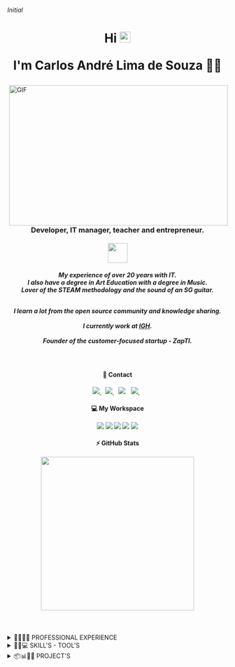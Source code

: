 <!-- INITIAL -->
###### Initial

<!-- PRESENTATION -->
<h1 align='center'>Hi <img src="https://media.giphy.com/media/hvRJCLFzcasrR4ia7z/giphy.gif" width="25px">
<p>I'm Carlos André Lima de Souza 👨‍💻</p>
</h1>

<!-- GIF-->
<img align="right" alt="GIF" src="https://github.com/abhisheknaiidu/abhisheknaiidu/blob/master/code.gif?raw=true" width="500" height="320" />

<h3 align='center'>Developer, IT manager, teacher and entrepreneur.
</br></br>
<img src="https://acegif.com/wp-content/gif/brazilian-flag-28.gif" width="45px">
</h3>

<h5 align='center'>
My experience of over 20 years with IT.
<br/>I also have a degree in Art Education with a degree in Music.
<br/>Lover of the STEAM methodology and the sound of an SG guitar.
<p>
<br/>I learn a lot from the open source community and knowledge sharing.
<br/></br>I currently work at <a href="https://www.igh.org.br/">IGH</a>.
<br/></br>Founder of the customer-focused startup - ZapTI. 
</p>
</h5></br>

<!-- CONTACTS -->
<h4 align='center'>📱 Contact</h4>
<h4 align='center'>
  <!-- WHATSAPP -->
  <a href="https://api.whatsapp.com/send?phone=5531994039469&text=Ol%C3%A1%20Carlos%20via%20Github">
    <img src="https://img.shields.io/badge/WHATSAPP-%2325D366.svg?&style=for-the-badge&logo=whatsapp&logoColor=white" />    
  </a>&nbsp;&nbsp;
  <!-- TELEGRAM -->
  <a href="https://t.me/zapti">
    <img src="https://img.shields.io/badge/Telegram-2CA5E0?style=for-the-badge&logo=telegram&logoColor=white" />        
  </a>&nbsp;&nbsp;
  <!-- EMAIL -->
  <a href='mailto:carlos.andrel@yahoo.com.br?subject=Ol%C3%A1%20Carlos%20via%20Github&body=Olá Carlos tudo bem? via Github'></a>
    <img src="https://img.shields.io/badge/Gmail-D14836?style=for-the-badge&logo=gmail&logoColor=white" />
  </a>&nbsp;&nbsp;
  <!-- INSTAGRAM -->
    <a href="https://bit.ly/zaptiinstagram">
    <img src="https://img.shields.io/badge/instagram-%23E4405F.svg?&style=for-the-badge&logo=instagram&logoColor=white" />        
  </a>&nbsp;&nbsp;
</p>

<!-- MY WORKSPACE -->
<h4 align='center'>
  💻 My Workspace<br/><br/>
  <img src="https://img.shields.io/badge/Linux-FCC624?style=for-the-badge&logo=linux&logoColor=black" />
  <img src="https://img.shields.io/badge/Windows-0078D6?style=for-the-badge&logo=windows&logoColor=white" />
  <img src="https://img.shields.io/badge/intel-core%20i7%203TH-%230071C5.svg?&style=for-the-badge&logo=intel&logoColor=white" />
  <img src="https://img.shields.io/badge/RAM-16GB-%230071C5.svg?&style=for-the-badge&logoColor=white" />
  <img src="https://img.shields.io/badge/nvidia-gtx%20750ti-%2376B900.svg?&style=for-the-badge&logo=nvidia&logoColor=white" />
</h4>

<!-- GITHUB STATS -->
<h4 align='center'>
  ⚡ GitHub Stats<br/><br/>
  <a href="#"><img src="https://github-readme-stats.vercel.app/api?username=andreirff&show_icons=true&count_private=true&theme=vision-friendly-dark" width="350"></a>
</h4><br/><br/>

<!-- PROFESSIONAL EXPERIENCE -->
<details>
  <summary>📆👨‍💻💲 PROFESSIONAL EXPERIENCE</summary>

## Education

- 📖 **Information Technology Management**\
📆 2012 - 2015\
📍 **University Estácio de Sá** - Minas Gerais, Brazil

- 📖 **Art Education with a degree in Music**\
📆 2003 - 2006\
📍 **University of State of Minas Gerais** - Minas Gerais, Brazil


## Courses in progress...

- 📖 **Flutter**\
📆 2021 - ...\
📍 **Udemy** - Education and learning marketplace

- 📖 **Android development with Java**\
📆 2019 - 2020\
📍 **Udemy** - Education and learning marketplace
![Google Cloud](https://img.shields.io/badge/Google%20Cloud-black?style=flat-square&logo=google-cloud)


## Experience

- 👨‍💻 **IT Supervisor**\
📆 2020 - Moment\
📍 **IGH - Instituto de Gestão e Humanização** - Contagem/MG, Brazil
✏ **Core Business: public health**

- 👨‍💻 **IT instructor**\
📆 2019 - 2020\
📍 **Código Kid - Escola de Tecnologia** - Contagem/MG, Brazil
✏ **Core Business: IT education**

- 👨‍💻 **IT Coordinator**\
📆 2012 - 2018\
📍 **Samp Minas Assistência Médica** - Belo Horizonte/MG, Brazil
✏ **Core Business: health plan**

<img align="right" src="https://img.shields.io/badge/Windows-0078D6?logo=windows&logoColor=white" />
<img align="right" src="https://img.shields.io/badge/Microsoft%20Excel-217346?logo=microsoft-excel&logoColor=white" />
<img align="right" src="https://img.shields.io/badge/Microsoft%20Office-D83B01?logo=microsoft-office&logoColor=white" />


- 👨‍💻 **Infrastructure Support Analyst**\
📆 2010 - 2012\
📍 **ICL - Industrial Cachoeira LTDA** - Betim/MG, Brazil
✏ **Core Business: textile industry**

<img src="https://img.shields.io/badge/Windows-0078D6?style=for-the-badge&logo=windows&logoColor=white" />
<img src="https://img.shields.io/badge/Linux-FCC624?style=for-the-badge&logo=linux&logoColor=black" />
<img src="https://img.shields.io/badge/Microsoft%20Office-D83B01?logo=microsoft-office&logoColor=white" />

- 👨‍💻 **Computing and Systems Technician**\
📆 2007 - 2010\
📍 **MGS Administração SA** - Belo Horizonte/MG, Brazil
📍 **Secretaria de Meio Ambiente do Estado de Minas Gerais** - Minas Gerais, Brazil
✏ **Core Business: environmental inspection**

<img src="https://img.shields.io/badge/Windows-0078D6?style=for-the-badge&logo=windows&logoColor=white" />
<img src="https://img.shields.io/badge/Linux-FCC624?style=for-the-badge&logo=linux&logoColor=black" />


- 👨‍💻 **Arts Teacher**\
📆 2006 - 2006\
📍 **Escola Estadual Dr Roberto de Aguiar** - Contagem/MG, Brazil
📍 **Secretaria de Educação do Estado de Minas Gerais** - Minas Gerais, Brazil
✏ **Core Business: Art education**


- 👨‍💻 **Computing and Systems Technician**\
📆 2001 - 2005\
📍 **Roch** - Belo Horizonte/MG, Brazil
📍 **Admisa** - Belo Horizonte/MG, Brazil
📍 **Prodatec** - Belo Horizonte/MG, Brazil
📍 **CEF - Caixa Econômica Federal** - Brazil
✏ **Core Business: financial institution**

<img src="https://img.shields.io/badge/Windows_XP-003399?style=for-the-badge&logo=windows-xp&logoColor=white" />
<img src="https://img.shields.io/badge/Microsoft%20Office-D83B01?logo=windows-95&logoColor=white" />

- 👨‍💻 **Computing and Systems Assistant**\
📆 1999 - 2001\
📍 **Roch** - Belo Horizonte/MG, Brazil
📍 **Banco do Brasil** - Brazil
✏ **Core Business: financial institution**

<img src="https://img.shields.io/badge/Windows_98-008080?logo=windows-95&logoColor=white" />
<img src="https://img.shields.io/badge/Microsoft%20Office-D83B01?logo=windows-95&logoColor=white" />

</details>

<!-- SKILLS & TOOLS -->
<details>
  <summary>📃🚀💻 SKILL'S - TOOL'S</summary>
  
- [🤜🤛 Group](#-group-)
- [👨 Social](#-social-)
- [👩‍💻 Languages](#-languages-)
- [👩‍💻 IDE](#-ide-)
- [⚡ Database](#-database-)
- [📱 Mobile Frameworks](#-mobile-frameworks-)
- [🚀 Frameworks](#-frameworks-)
- [☁ Cloud](#-cloud-)
- [📊 Analytics](#-analytics-)
- [💻 OS](#-os-)
- [💻 Workspace Spec](#-workspace-spec-)
- [🛒 Store](#-store-)
- [👨‍💻 Office](#-office-)
- [🖍 Design](#-design-)
- [🎮 Games](#-games-)
- [📝 Blog](#-blog-)
- [🎞 Streaming](#-streaming-)
- [💲 Cryptocurrency](#-cryptocurrency-)
- [❤ Funding](#-funding-)
- [🎶 Sound](#-sound-)
- [🍔🍕 Food](#-food-)
- [✏ Contribute](#-contribute-)

## 🤜🤛 Group [🔝](#initial)
[![Discord](https://img.shields.io/badge/Discord-7289DA?style=for-the-badge&logo=discord&logoColor=white)](https://discord.com)
[![MicrosoftTeams](https://img.shields.io/badge/Microsoft_Teams-6264A7?style=for-the-badge&logo=microsoft-teams&logoColor=white)](https://microsoft.com)
[![Zomm](https://img.shields.io/badge/Zoom-2D8CFF?style=for-the-badge&logo=zoom&logoColor=white)](https://www.zoom.com)

## 👨👩 Social [🔝](#initial)
[![Instagram](https://img.shields.io/badge/Instagram-E4405F?style=for-the-badge&logo=instagram&logoColor=white)](https://instagram.com/)
[![Facebook](https://img.shields.io/badge/Facebook-1877F2?style=for-the-badge&logo=facebook&logoColor=white)](https://facebook.com/)
[![Linkedin](https://img.shields.io/badge/LinkedIn-0077B5?style=for-the-badge&logo=linkedin&logoColor=white)](https://www.linkedin.com/)
[![TikTok](https://img.shields.io/badge/TikTok-000000?style=for-the-badge&logo=tiktok&logoColor=white)](https://tiktok.com/)
[![Steam](https://img.shields.io/badge/Steam-000000?style=for-the-badge&logo=steam&logoColor=white)](https://steamcommunity.com/)
[![Github](https://img.shields.io/badge/Github-100000?style=for-the-badge&logo=github&logoColor=white)](https://github.com/)

## 👩‍💻 Languages [🔝](#initial)
[![JAVA](https://img.shields.io/badge/Java-ED8B00?style=for-the-badge&logo=java&logoColor=white)](https://java.com/)
[![Javascript](https://img.shields.io/badge/JavaScript-323330?style=for-the-badge&logo=javascript&logoColor=F7DF1E)](https://www.javascript.com/)
[![HTML5](https://img.shields.io/badge/HTML5-E34F26?style=for-the-badge&logo=html5&logoColor=white)](https://html.com/)
[![CSS3](https://img.shields.io/badge/CSS3-1572B6?style=for-the-badge&logo=css3&logoColor=white)](https://developer.mozilla.org/en-US/docs/Web/CSS)
[![PHP](https://img.shields.io/badge/PHP-777BB4?style=for-the-badge&logo=php&logoColor=white)](https://php.net)
[![Markdown](https://img.shields.io/badge/Markdown-000000?style=for-the-badge&logo=markdown&logoColor=white)](https://www.markdownguide.org/)
[![Git](https://img.shields.io/badge/Git-F05032?style=for-the-badge&logo=git&logoColor=white)](https://git-scm.com/)
[![Github](https://img.shields.io/badge/github-100000?style=for-the-badge&logo=github&logoColor=white)](https://github.com)
[![NPM](https://img.shields.io/badge/npm-CB3837?style=for-the-badge&logo=npm&logoColor=white)](https://www.npmjs.com/)

## ⚡ Database [🔝](#initial)
<img src="https://img.shields.io/badge/MySQL-00000F?style=for-the-badge&logo=mysql&logoColor=white" />
<img src="https://img.shields.io/badge/PostgreSQL-316192?style=for-the-badge&logo=postgresql&logoColor=white" />
<img src="https://img.shields.io/badge/MongoDB-4EA94B?style=for-the-badge&logo=mongodb&logoColor=white" />
<img src="https://img.shields.io/badge/SQLite-07405E?style=for-the-badge&logo=sqlite&logoColor=white" />
<img src="https://img.shields.io/badge/Microsoft%20SQL%20Sever-CC2927?style=for-the-badge&logo=microsoft%20sql%20server&logoColor=white" />
<img src="https://img.shields.io/badge/MariaDB-003545?style=for-the-badge&logo=mariadb&logoColor=white" />
<img src="https://img.shields.io/badge/redis-%23DD0031.svg?&style=for-the-badge&logo=redis&logoColor=white"/>

## 📱 Mobile Frameworks [🔝](#initial)
<img src="https://img.shields.io/badge/Flutter-02569B?style=for-the-badge&logo=flutter&logoColor=white" />

## 🚀 Frameworks [🔝](#initial)
<img src="https://img.shields.io/badge/Microsoft-666666?style=for-the-badge&logo=microsoft&logoColor=white" />
<img src="https://img.shields.io/badge/Docker-2CA5E0?style=for-the-badge&logo=docker&logoColor=white"/>
<img src="https://img.shields.io/badge/firebase-ffca28?style=for-the-badge&logo=firebase&logoColor=black"/>
<img src="https://img.shields.io/badge/Git-F05032?style=for-the-badge&logo=git&logoColor=white"/>
<img src="https://img.shields.io/badge/Postman-FF6C37?style=for-the-badge&logo=Postman&logoColor=white"/>
<img src="https://img.shields.io/badge/PowerShell-5391FE?style=for-the-badge&logo=PowerShell&logoColor=white"/>
<img src="https://img.shields.io/badge/PowerBI-F2C811?style=for-the-badge&logo=Power%20BI&logoColor=black"/>
<img src="https://img.shields.io/badge/Nginx-009639?style=for-the-badge&logo=nginx&logoColor=white"/>

## ☁ Cloud [🔝](#initial)
<img src="https://img.shields.io/badge/Amazon_AWS-232F3E?style=for-the-badge&logo=amazon-aws&logoColor=white" />
<img src="https://img.shields.io/badge/Google_Cloud-4285F4?style=for-the-badge&logo=google-cloud&logoColor=white" />
<img src="https://img.shields.io/badge/microsoft%20azure-0089D6?style=for-the-badge&logo=microsoft-azure&logoColor=white" />

## 📊 Analytics [🔝](#initial)
<img src="https://img.shields.io/badge/Google%20Analytics-E37400?style=for-the-badge&logo=google%20analytics&logoColor=white" />

## 💻 OS [🔝](#initial)
[![Windows](https://img.shields.io/badge/Windows-0078D6?style=for-the-badge&logo=windows&logoColor=white)](https://www.microsoft.com/en-us/windows)
<img src="https://img.shields.io/badge/Android-3DDC84?style=for-the-badge&logo=android&logoColor=white" />
<img src="https://img.shields.io/badge/iOS-000000?style=for-the-badge&logo=ios&logoColor=white" />
<img src="https://img.shields.io/badge/Linux-FCC624?style=for-the-badge&logo=linux&logoColor=black" />
<img src="https://img.shields.io/badge/Ubuntu-E95420?style=for-the-badge&logo=ubuntu&logoColor=white" />
<img src="https://img.shields.io/badge/Kali_Linux-557C94?style=for-the-badge&logo=kali-linux&logoColor=white" />
<img src="https://img.shields.io/badge/Debian-A81D33?style=for-the-badge&logo=debian&logoColor=white" />
<img src="https://img.shields.io/badge/Fedora-294172?style=for-the-badge&logo=fedora&logoColor=white" />
<img src="https://img.shields.io/badge/Tails-56347C?style=for-the-badge&logo=tails&logoColor=white" />
<img src="https://img.shields.io/badge/Windows_XP-003399?style=for-the-badge&logo=windows-xp&logoColor=white" />

## 👩‍💻 IDE [🔝](#initial)
[![Vscode](https://img.shields.io/badge/Visual_Studio_Code-0078D4?style=for-the-badge&logo=visual%20studio%20code&logoColor=white)](https://code.visualstudio.com/)
<img src="https://img.shields.io/badge/Xcode-007ACC?style=for-the-badge&logo=Xcode&logoColor=white" />
<img src="https://img.shields.io/badge/Visual_Studio_2019-5C2D91?style=for-the-badge&logo=visual%20studio&logoColor=white" />

## 🛒 Store [🔝](#initial)
<img src="https://img.shields.io/badge/Google_Play-414141?style=for-the-badge&logo=google-play&logoColor=white" />
<img src="https://img.shields.io/badge/App_Store-0D96F6?style=for-the-badge&logo=app-store&logoColor=white" />

## 👨‍💻 Office [🔝](#initial)
<img src="https://img.shields.io/badge/Microsoft_Excel-217346?style=for-the-badge&logo=microsoft-excel&logoColor=white" />
<img src="https://img.shields.io/badge/Microsoft_PowerPoint-B7472A?style=for-the-badge&logo=microsoft-powerpoint&logoColor=white" />
<img src="https://img.shields.io/badge/Microsoft_Access-A4373A?style=for-the-badge&logo=microsoft-access&logoColor=white" />
<img src="https://img.shields.io/badge/Microsoft_SQL_Server-CC2927?style=for-the-badge&logo=microsoft-sql-server&logoColor=white" />
<img src="https://img.shields.io/badge/Microsoft_Office-D83B01?style=for-the-badge&logo=microsoft-office&logoColor=white" />
<img src="https://img.shields.io/badge/Microsoft_SharePoint-0078D4?style=for-the-badge&logo=microsoft-sharepoint&logoColor=white" />
<img src="https://img.shields.io/badge/Microsoft_Word-2B579A?style=for-the-badge&logo=microsoft-word&logoColor=white" />
<img src="https://img.shields.io/badge/Microsoft_Visio-3955A3?style=for-the-badge&logo=microsoft-visio&logoColor=white" />
<img src="https://img.shields.io/badge/Google%20Sheets-34A853?style=for-the-badge&logo=google-sheets&logoColor=white" />

## 💻 Workspace Spec [🔝](#initial)
<img src="https://img.shields.io/badge/NVIDIA-GTX1650-76B900?style=for-the-badge&logo=nvidia&logoColor=white" />
<img src="https://img.shields.io/badge/AMD-Radeon_RX_5500-ED1C24?style=for-the-badge&logo=amd&logoColor=white" />
<img src="https://img.shields.io/badge/Intel-Core_i5--10th-0071C5?style=for-the-badge&logo=intel&logoColor=white" />
<img src="https://img.shields.io/badge/AMD-Ryzen_7_3800X-ED1C24?style=for-the-badge&logo=amd&logoColor=white" />
<img src="https://img.shields.io/badge/Windows-ASUS_Zenbook_3-0078D6?style=for-the-badge&logo=windows&logoColor=white" />
<img src="https://img.shields.io/badge/Apple-MacBook_Pro_2012-999999?style=for-the-badge&logo=apple&logoColor=white" />

## 🖍📐 Design [🔝](#initial)
<img src="https://img.shields.io/badge/Adobe%20Illustrator-FF9A00?style=for-the-badge&logo=adobe%20illustrator&logoColor=white" />
<img src="https://img.shields.io/badge/Adobe%20XD-FF61F6?style=for-the-badge&logo=Adobe%20XD&logoColor=white" />
<img src="https://img.shields.io/badge/Adobe%20InDesign-FF3366?style=for-the-badge&logo=Adobe%20InDesign&logoColor=white" />
<img src="https://img.shields.io/badge/gimp-5C5543?style=for-the-badge&logo=gimp&logoColor=white" />

## 🎮🕹 Games [🔝](#initial)
<img src="https://img.shields.io/badge/PlayStation-003791?style=for-the-badge&logo=playstation&logoColor=white" />
<img src="https://img.shields.io/badge/Xbox-107C10?style=for-the-badge&logo=xbox&logoColor=white" />
<img src="https://img.shields.io/badge/Nintendo_Switch-E60012?style=for-the-badge&logo=nintendo-switch&logoColor=white" />
<img src="https://img.shields.io/badge/Steam-000000?style=for-the-badge&logo=steam&logoColor=white" />
<img src="https://img.shields.io/badge/Counter_Strike-000000?style=for-the-badge&logo=counter-strike&logoColor=white" />
<img src="https://img.shields.io/badge/Itch.io-FA5C5C?style=for-the-badge&logo=itch.io&logoColor=white" />
<img src="https://img.shields.io/badge/Stadia-CD2640?style=for-the-badge&logo=stadia&logoColor=white" />
<img src="https://img.shields.io/badge/Nintendo_3DS-D12228?style=for-the-badge&logo=nintendo-3ds&logoColor=white" />

## 📝 Blog [🔝](#initial)
<img src="https://img.shields.io/badge/Medium-12100E?style=for-the-badge&logo=medium&logoColor=white" />
<img src="https://img.shields.io/badge/Wordpress-21759B?style=for-the-badge&logo=wordpress&logoColor=white" />
<img src="https://img.shields.io/badge/Blogger-FF5722?style=for-the-badge&logo=blogger&logoColor=white" />
<img src="https://img.shields.io/badge/RSS-FFA500?style=for-the-badge&logo=rss&logoColor=white" />

## 🎞 Streaming [🔝](#initial)
<img src="https://img.shields.io/badge/YouTube-FF0000?style=for-the-badge&logo=youtube&logoColor=white" />

## 💲 Cryptocurrency [🔝](#initial)
<img src="https://img.shields.io/badge/Bitcoin-000000?style=for-the-badge&logo=bitcoin&logoColor=white" />

## ❤ Funding [🔝](#initial)
<img src="https://img.shields.io/badge/picpay-21C25E?style=for-the-badge&logo=picpay&logoColor=white" />
<img src="https://img.shields.io/badge/PayPal-00457C?style=for-the-badge&logo=paypal&logoColor=white" />
<img src="https://img.shields.io/badge/Patreon-F96854?style=for-the-badge&logo=patreon&logoColor=white" />


## 🎶 Sound [🔝](#initial)
<img src="https://img.shields.io/badge/Spotify-1ED760?style=for-the-badge&logo=spotify&logoColor=white" />
<img src="https://img.shields.io/badge/SoundCloud-FF3300?style=for-the-badge&logo=soundcloud&logoColor=white" />

## 🍔🍕 Food [🔝](#initial)
<img src="https://img.shields.io/badge/Uber_Eats-5FB709?style=for-the-badge&logo=uber-eats&logoColor=white" />
<img src="https://img.shields.io/badge/Aiqfome-7A1FA2?style=for-the-badge&logo=aiqfome&logoColor=white" />
<img src="https://img.shields.io/badge/iFood-EA1D2C?style=for-the-badge&logo=ifood&logoColor=white" />

</details>

<details>
  <summary>📦📊👨‍💻 PROJECT'S</summary>
  
  
</details>
